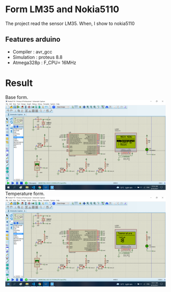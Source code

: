 # Form LM35 and Nokia5110

The project read the sensor LM35. When, I show to nokia5110

## Features arduino

- Compiler      : avr_gcc
- Simulation    : proteus 8.8
- Atmega328p    : F_CPU= 16MHz

# Result

Base form.
![image info](./Image/Nokia5110_LM35.png)
Temperature form.
![image info](./Image/Nokia5110_LM35_1.png)
